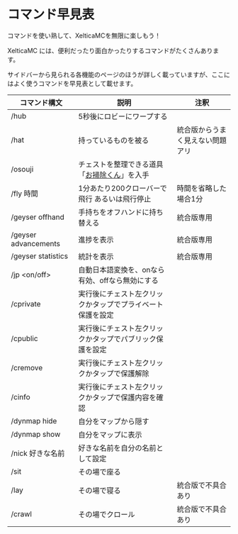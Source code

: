 # コマンド早見表

コマンドを使い熟して、XelticaMCを無限に楽しもう！

XelticaMC には、便利だったり面白かったりするコマンドがたくさんあります。

サイドバーから見られる各機能のページのほうが詳しく載っていますが、ここにはよく使うコマンドを早見表として載せます。

|コマンド構文|説明|注釈|
|------------|----|----|
|/hub|5秒後にロビーにワープする|
|/hat|持っているものを被る|統合版からうまく見えない問題アリ|
|/osouji|チェストを整理できる道具「[お掃除くん](/docs/plugins/cleaner)」を入手||
|/fly 時間|1分あたり200クローバーで飛行 あるいは飛行停止|時間を省略した場合1分|
|/geyser offhand|手持ちをオフハンドに持ち替える|統合版専用|
|/geyser advancements|進捗を表示|統合版専用|
|/geyser statistics|統計を表示|統合版専用|
|/jp &lt;on/off&gt;|自動日本語変換を、onなら有効、offなら無効にする|
|/cprivate|実行後にチェスト左クリックかタップでプライベート保護を設定|
|/cpublic|実行後にチェスト左クリックかタップでパブリック保護を設定|
|/cremove|実行後にチェスト左クリックかタップで保護解除|
|/cinfo|実行後にチェスト左クリックかタップで保護内容を確認|
|/dynmap hide|自分をマップから隠す|
|/dynmap show|自分をマップに表示|
|/nick 好きな名前|好きな名前を自分の名前として設定|
|/sit|その場で座る||
|/lay|その場で寝る|統合版で不具合あり|
|/crawl|その場でクロール|統合版で不具合あり|
